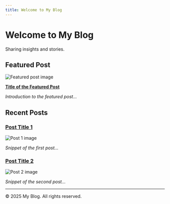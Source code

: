 ```yaml
---
title: Welcome to My Blog
---
```


# Welcome to My Blog

Sharing insights and stories.

## Featured Post

![Featured post image](assets/images/featured.jpg)

**[Title of the Featured Post](posts/featured-post.md)**

*Introduction to the featured post...*

## Recent Posts

### [Post Title 1](posts/post1.md)

![Post 1 image](assets/images/post1.jpg)

*Snippet of the first post...*

### [Post Title 2](posts/post2.md)

![Post 2 image](assets/images/post2.jpg)

*Snippet of the second post...*

<!-- Add more posts as needed -->

---

&copy; 2025 My Blog. All rights reserved.
